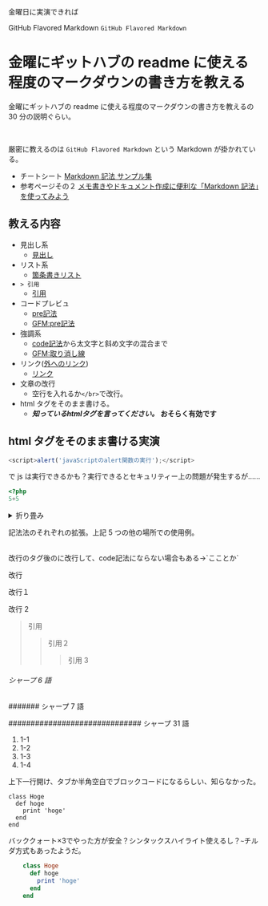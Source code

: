 金曜日に実演できれば

GitHub Flavored Markdown
`GitHub Flavored Markdown`

# 金曜にギットハブの readme に使える程度のマークダウンの書き方を教える

金曜にギットハブの readme に使える程度のマークダウンの書き方を教えるの 30 分の説明ぐらい。

</br>

厳密に教えるのは `GitHub Flavored Markdown` という Markdown が掛かれている。

- チートシート [Markdown 記法 サンプル集](https://qiita.com/tbpgr/items/989c6badefff69377da7)
- 参考ページその２ [メモ書きやドキュメント作成に便利な「Markdown 記法」を使ってみよう](https://www.asobou.co.jp/blog/bussiness/markdown#:~:text=Markdown%EF%BC%88%E3%83%9E%E3%83%BC%E3%82%AF%E3%83%80%E3%82%A6%E3%83%B3%EF%BC%89%E3%81%A8%E3%81%AF,%E4%BB%A5%E4%B8%8B%E3%81%AE%E7%89%B9%E5%BE%B4%E3%81%8C%E3%81%82%E3%82%8A%E3%81%BE%E3%81%99%E3%80%82)

## 教える内容

- 見出し系
  - [見出し](https://qiita.com/tbpgr/items/989c6badefff69377da7#%E8%A6%8B%E5%87%BA%E3%81%97)
- リスト系
  - [箇条書きリスト](https://qiita.com/tbpgr/items/989c6badefff69377da7#%E7%AE%87%E6%9D%A1%E6%9B%B8%E3%81%8D%E3%83%AA%E3%82%B9%E3%83%88)
- `> 引用`
  - [引用](https://qiita.com/tbpgr/items/989c6badefff69377da7#%E5%BC%95%E7%94%A8)
- コードプレビュ
    - [pre記法](https://qiita.com/tbpgr/items/989c6badefff69377da7#pre%E8%A8%98%E6%B3%95%E3%82%B9%E3%83%9A%E3%83%BC%E3%82%B94-or-%E3%82%BF%E3%83%96)
    - [GFM:pre記法](https://qiita.com/tbpgr/items/989c6badefff69377da7#gfmpre%E8%A8%98%E6%B3%95%E3%83%81%E3%83%AB%E3%83%803)
- 強調系
    - [code記法](https://qiita.com/tbpgr/items/989c6badefff69377da7#code%E8%A8%98%E6%B3%95)から太文字と斜め文字の混合まで
    - [GFM:取り消し線](https://qiita.com/tbpgr/items/989c6badefff69377da7#gfm%E5%8F%96%E3%82%8A%E6%B6%88%E3%81%97%E7%B7%9A)
- リンク([外へのリンク](https://qiita.com/tbpgr/items/989c6badefff69377da7))
    - [リンク](https://qiita.com/tbpgr/items/989c6badefff69377da7#%E3%83%AA%E3%83%B3%E3%82%AF)
- 文章の改行
    - 空行を入れるか`</br>`で改行。
- html タグをそのまま書ける。
    - ***知っているhtmlタグを言ってください。*** **おそらく有効です**

## html タグをそのまま書ける実演

<script>alert('JavaScriptのalert関数の実行');</script>
<script>console.log('コンソールログも動く？');</script>

```js
<script>alert('javaScriptのalert関数の実行');</script>
```

で js は実行できるかも？実行できるとセキュリティー上の問題が発生するが......

```php
<?php
5+5
```

<details>
    <summary>折り畳み</summary>

```html

<details>
    <summary>折り畳み</summary>
    <b>折り</b>た<i>た</i>まれる本文
</details>

 ```

   </br>
    <b>折り</b>た<i>た</i>まれる本文
</details>

記法法のそれぞれの拡張。上記 5 つの他の場所での使用例。

</br>
改行のタグ後のに改行して、code記法にならない場合もある->`こことか`

改行

改行１

改行 2

> 引用
>
> > 引用２
> >
> > > 引用 3

###### シャープ 6 語

####### シャープ 7 語

############################## シャープ 31 語

1. 1-1
1. 1-2
1. 1-3
1. 1-4

上下一行開け、タブか半角空白でブロックコードになるらしい、知らなかった。

    class Hoge
      def hoge
        print 'hoge'
      end
    end


バッククォート×3でやった方が安全？シンタックスハイライト使えるし？`~`チルダ方式もあったようだ。
```ruby
    class Hoge
      def hoge
        print 'hoge'
      end
    end
```
